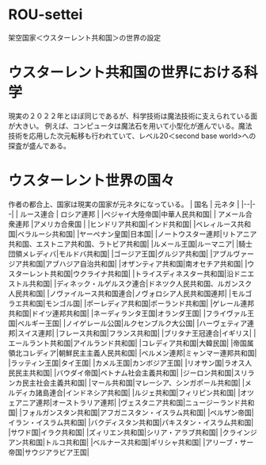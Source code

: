 # ROU-settei
架空国家＜ウスターレント共和国＞の世界の設定
# ウスターレント共和国の世界における科学

現実の２０２２年とほぼ同じであるが、科学技術は魔法技術に支えられている面が大きい。
例えば、コンピュータは魔法石を用いて小型化が進んでいる。魔法技術を応用した次元転移も行われていて、レベル20＜second base world>への探査が盛んである。
# ウスターレント世界の国々
作者の都合上、国家は現実の国家が元ネタになっている。
| 国名 | 元ネタ |
|--|--|
| ルース連合 | ロシア連邦 |
|ベジャイ大陸帝国|中華人民共和国|
| アメール合衆連邦 |アメリカ合衆国 |
|ヒンドリア共和国|インド共和国|
|ベレィルース共和国|ベラルーシ共和国|
|ヤーペナン皇国|日本国|
|ノートウスター連邦|リトアニア共和国、エストニア共和国、ラトビア共和国|
|ルメール王国|ルーマニア|
|騎士団領メレディバ|モルドバ共和国|
|ゴージア王国|グルジア共和国|
|アブルヴァージア共和国|アブハジア自治共和国|
|オザンティア共和国|南オセチア共和国|
|ウスターレント共和国|ウクライナ共和国|
|トライスディネスター共和国|沿ドニエストル共和国|
|ディネック・ルゲルスク連合|ドネツク人民共和国、ルガンスク人民共和国|
|ノヴァイルース共和国連合|ノヴォロシア人民共和国連邦|
|モルゴラエ共和国|モンゴル国|
|ポーレディア共和国|ポーランド共和国|
|ゲレール連邦共和国|ドイツ連邦共和国|
|ネーディランタ王国|オランダ王国|
|フライヴァル王国|ベルギー王国|
|ノイゲレール公国|ルクセンブルク大公国|
|ハーヴェティア連邦|スイス連邦|
|フレース共和国|フランス共和国|
|ブリタナ王冠連合|イギリス|
|エールラント共和国|アイルランド共和国|
|コレディア共和国|大韓民国|
|帝国属領北コレディア|朝鮮民主主義人民共和国|
|ベルメン連邦|ミャンマー連邦共和国|
|ラッティン王国|タイ王国|
|カメル王国|カンボジア王国|
|リオサン国|ラオス人民民主共和国|
|バウダイ帝国|ベトナム社会主義共和国|
|ジーロン共和国|スリランカ民主社会主義共和国|
|マール共和国|マレーシア、シンガポール共和国|
|メルディカ諸島連合|インドネシア共和国|
|ルジェ共和国|フィリピン共和国|
|オツェアニア連邦|オーストラリア連邦|
|ヴェスタニア共和国|ニュージーランド共和国|
|フォルガンスタン共和国|アフガニスタン・イスラム共和国|
|ペルザン帝国|イラン・イスラム共和国|
|バクディスタン共和国|パキスタン・イスラム共和国|
|サワド国|イラク共和国|
|ズィリエン共和国|シリア・アラブ共和国|
|クラインジアン共和国|トルコ共和国|
|ベルナース共和国|ギリシャ共和国|
|アリーブ・サー帝国|サウジアラビア王国|
